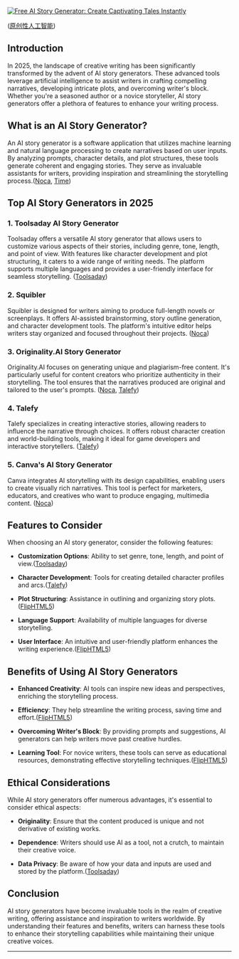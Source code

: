 [![Free AI Story Generator: Create Captivating Tales Instantly](https://tse4.mm.bing.net/th?id=OIP.jHVgMEzlkEILNwWIMJ-vNAHaG9\&pid=Api)](https://aifreebox.com/list/ai-story-generator)

([原创性人工智能][1])

## Introduction

In 2025, the landscape of creative writing has been significantly transformed by the advent of AI story generators. These advanced tools leverage artificial intelligence to assist writers in crafting compelling narratives, developing intricate plots, and overcoming writer's block. Whether you're a seasoned author or a novice storyteller, AI story generators offer a plethora of features to enhance your writing process.

## What is an AI Story Generator?

An AI story generator is a software application that utilizes machine learning and natural language processing to create narratives based on user inputs. By analyzing prompts, character details, and plot structures, these tools generate coherent and engaging stories. They serve as invaluable assistants for writers, providing inspiration and streamlining the storytelling process.([Noca][2], [Time][3])

## Top AI Story Generators in 2025

### 1. **Toolsaday AI Story Generator**

Toolsaday offers a versatile AI story generator that allows users to customize various aspects of their stories, including genre, tone, length, and point of view. With features like character development and plot structuring, it caters to a wide range of writing needs. The platform supports multiple languages and provides a user-friendly interface for seamless storytelling. ([Toolsaday][4])

### 2. **Squibler**

Squibler is designed for writers aiming to produce full-length novels or screenplays. It offers AI-assisted brainstorming, story outline generation, and character development tools. The platform's intuitive editor helps writers stay organized and focused throughout their projects. ([Noca][2])

### 3. **Originality.AI Story Generator**

Originality.AI focuses on generating unique and plagiarism-free content. It's particularly useful for content creators who prioritize authenticity in their storytelling. The tool ensures that the narratives produced are original and tailored to the user's prompts. ([Noca][2], [Talefy][5])

### 4. **Talefy**

Talefy specializes in creating interactive stories, allowing readers to influence the narrative through choices. It offers robust character creation and world-building tools, making it ideal for game developers and interactive storytellers. ([Talefy][5])

### 5. **Canva's AI Story Generator**

Canva integrates AI storytelling with its design capabilities, enabling users to create visually rich narratives. This tool is perfect for marketers, educators, and creatives who want to produce engaging, multimedia content. ([Noca][2])

## Features to Consider

When choosing an AI story generator, consider the following features:

* **Customization Options**: Ability to set genre, tone, length, and point of view.([Toolsaday][4])

* **Character Development**: Tools for creating detailed character profiles and arcs.([Talefy][5])

* **Plot Structuring**: Assistance in outlining and organizing story plots.([FlipHTML5][6])

* **Language Support**: Availability of multiple languages for diverse storytelling.

* **User Interface**: An intuitive and user-friendly platform enhances the writing experience.([FlipHTML5][6])

## Benefits of Using AI Story Generators

* **Enhanced Creativity**: AI tools can inspire new ideas and perspectives, enriching the storytelling process.

* **Efficiency**: They help streamline the writing process, saving time and effort.([FlipHTML5][6])

* **Overcoming Writer's Block**: By providing prompts and suggestions, AI generators can help writers move past creative hurdles.

* **Learning Tool**: For novice writers, these tools can serve as educational resources, demonstrating effective storytelling techniques.([FlipHTML5][6])

## Ethical Considerations

While AI story generators offer numerous advantages, it's essential to consider ethical aspects:

* **Originality**: Ensure that the content produced is unique and not derivative of existing works.

* **Dependence**: Writers should use AI as a tool, not a crutch, to maintain their creative voice.

* **Data Privacy**: Be aware of how your data and inputs are used and stored by the platform.([Toolsaday][4])

## Conclusion

AI story generators have become invaluable tools in the realm of creative writing, offering assistance and inspiration to writers worldwide. By understanding their features and benefits, writers can harness these tools to enhance their storytelling capabilities while maintaining their unique creative voices.

---

[1]: https://originality.ai/blog/story-generator?utm_source=chatgpt.com "Story Generator - Originality.ai"
[2]: https://noca.ai/ai-story-generators/?utm_source=chatgpt.com "AI Story Generators: How They Work and Why They Matter - Noca AI"
[3]: https://time.com/7002393/colin-kaepernick-ai-artificial-intelligence-lumi/?utm_source=chatgpt.com "Why Colin Kaepernick Is Starting an AI Company"
[4]: https://toolsaday.com/writing/story-generator?utm_source=chatgpt.com "Free AI Story Generator | Toolsaday"
[5]: https://talefy.ai/?utm_source=chatgpt.com "Talefy: Best AI Story Generator - Create Interactive Stories Online"
[6]: https://fliphtml5.com/learning-center/best-ai-storybook-generators-for-instant-ai-story-writing-in-2025/?utm_source=chatgpt.com "8 Best AI Storybook Generators for Instant AI Story Writing in 2025"
